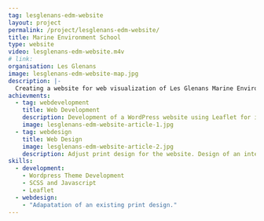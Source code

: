 ```yaml
---
tag: lesglenans-edm-website
layout: project
permalink: /project/lesglenans-edm-website/
title: Marine Environment School
type: website
video: lesglenans-edm-website.m4v
# link: 
organisation: Les Glenans
image: lesglenans-edm-website-map.jpg
description: |-
  Creating a website for web visualization of Les Glenans Marine Environment education material.
achievments:
  - tag: webdevelopment
    title: Web Development
    description: Development of a WordPress website using Leaflet for interactive mapping. 
    image: lesglenans-edm-website-article-1.jpg
  - tag: webdesign
    title: Web Design
    image: lesglenans-edm-website-article-2.jpg
    description: Adjust print design for the website. Design of an interactive web map allowing access to the educational material.
skills:
  - development:
    - Wordpress Theme Development
    - SCSS and Javascript
    - Leaflet
  - webdesign:
    - "Adapatation of an existing print design."
---
```

